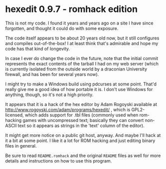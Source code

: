 # hexedit 0.9.7 - romhack edition

This is not my code. I found it years and years ago on a site I have since
forgotten, and thought it could do with some exposure.

The code itself appears to be about 20 years old now, but it still configures
and compiles out-of-the-box! I at least think that's admirable and hope my
code has that kind of longevity.

In case I ever do change the code in the future, note that the initial commit
represents the exact contents of the tarball I had on my web server (which
is currently isolated from the outside world by a draconian University
firewall, and has been for several years now).

I might try to make a Windows build using pdcurses at some point. That'd
really give me a good idea of how portable it is. I don't use Windows for
anything, though, so it's not a high priority.

It appears that it is a hack of the hex editor by Adam Rogoyski available at
http://www.rogoyski.com/adam/programs/hexedit/ , which is GPL2-licensed, which
adds support for .tbl files (commonly used when rom-hacking games with
uncompressed text; basically they can convert non-ASCII text so it appears as
strings in the 'text' column of the editor). 

It might get more notice on a public git host, anyway. And maybe I'll
hack at it a bit at some point. I like it a lot for ROM hacking and
just editing binary files in general.

Be sure to read `README.romhack` and the original `README` files as well for
more details and instructions on how to use this program.
